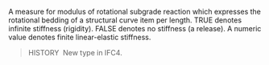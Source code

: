 A measure for modulus of rotational subgrade reaction which expresses the rotational bedding of a structural curve item per length. TRUE denotes infinite stiffness (rigidity). FALSE denotes no stiffness (a release). A numeric value denotes finite linear-elastic stiffness.

> HISTORY&nbsp; New type in IFC4.